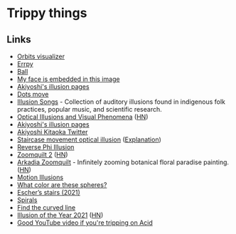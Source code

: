 # Trippy things

## Links

- [Orbits visualizer](http://iacopoapps.appspot.com/hopalongwebgl/)
- [Errpy](http://erppy.co/)
- [Ball](https://twitter.com/muratpak/status/707000564798722048)
- [My face is embedded in this image](https://twitter.com/AkiyoshiKitaoka/status/1256778042086526977)
- [Akiyoshi's illusion pages](http://www.ritsumei.ac.jp/~akitaoka/index-e.html)
- [Dots move](https://twitter.com/KangarooPhysics/status/1306223624567881733)
- [Illusion Songs](https://illusionsongs.tumblr.com/) - Collection of auditory illusions found in indigenous folk practices, popular music, and scientific research.
- [Optical Illusions and Visual Phenomena](https://michaelbach.de/ot/) ([HN](https://news.ycombinator.com/item?id=25045392))
- [Akiyoshi's illusion pages](http://www.ritsumei.ac.jp/~akitaoka/index-e.html)
- [Akiyoshi Kitaoka Twitter](https://twitter.com/AkiyoshiKitaoka)
- [Staircase movement optical illusion](https://twitter.com/blader/status/1330631848842588161) ([Explanation](https://www.reddit.com/r/interestingasfuck/comments/jzfmr9/this_might_be_the_strongest_optical_illusion_i/gdbm14s/?context=3))
- [Reverse Phi Illusion](https://michaelbach.de/ot/mot-reversePhi/)
- [Zoomquilt 2](http://zoomquilt2.com/) ([HN](https://news.ycombinator.com/item?id=25557627))
- [Arkadia Zoomquilt](http://arkadia.xyz/) - Infinitely zooming botanical floral paradise painting. ([HN](https://news.ycombinator.com/item?id=26078677))
- [Motion Illusions](https://jake.vision/blog/motion-illusions)
- [What color are these spheres?](https://www.syfy.com/syfywire/another-brain-frying-optical-illusion-what-color-are-these-spheres)
- [Escher’s stairs (2021)](http://www.neverendingbooks.org/eschers-stairs)
- [Spirals](https://isohedral.ca/other/Spirals/)
- [Find the curved line](https://twitter.com/JohnDiesattheEn/status/1469704572629311493)
- [Illusion of the Year 2021](http://illusionoftheyear.com/cat/top-10-finalists/2021/) ([HN](https://news.ycombinator.com/item?id=29760007))
- [ Good YouTube video if you're tripping on Acid](https://www.reddit.com/r/Psychonaut/comments/tpccx2/so_whats_a_good_youtube_video_if_youre_tripping/)
